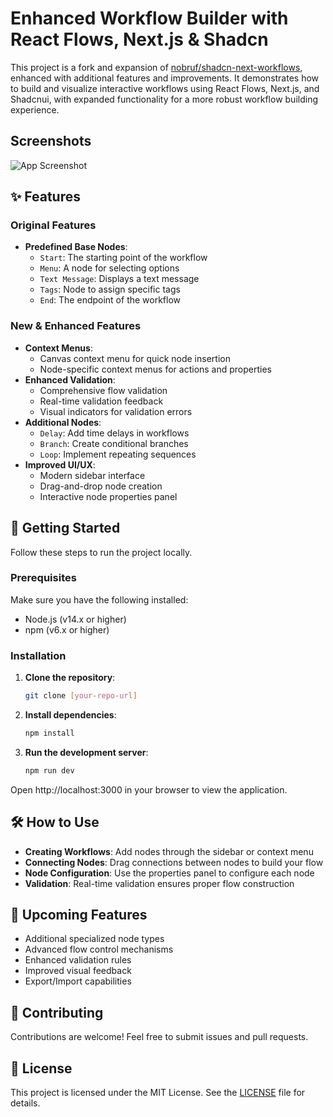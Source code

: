 # Enhanced Workflow Builder with React Flows, Next.js & Shadcn

This project is a fork and expansion of [nobruf/shadcn-next-workflows](https://github.com/nobruf/shadcn-next-workflows), enhanced with additional features and improvements. It demonstrates how to build and visualize interactive workflows using React Flows, Next.js, and Shadcnui, with expanded functionality for a more robust workflow building experience.

## Screenshots

![App Screenshot](https://github.com/nobruf/shadcn-next-workflows/blob/main/public/screen.jpeg?raw=true)

## ✨ Features

### Original Features
- **Predefined Base Nodes**:
  - `Start`: The starting point of the workflow
  - `Menu`: A node for selecting options
  - `Text Message`: Displays a text message
  - `Tags`: Node to assign specific tags
  - `End`: The endpoint of the workflow

### New & Enhanced Features
- **Context Menus**:
  - Canvas context menu for quick node insertion
  - Node-specific context menus for actions and properties
- **Enhanced Validation**:
  - Comprehensive flow validation
  - Real-time validation feedback
  - Visual indicators for validation errors
- **Additional Nodes**:
  - `Delay`: Add time delays in workflows
  - `Branch`: Create conditional branches
  - `Loop`: Implement repeating sequences
- **Improved UI/UX**:
  - Modern sidebar interface
  - Drag-and-drop node creation
  - Interactive node properties panel

## 🚀 Getting Started

Follow these steps to run the project locally.

### Prerequisites

Make sure you have the following installed:
- Node.js (v14.x or higher)
- npm (v6.x or higher)

### Installation

1. **Clone the repository**:
   ```bash
   git clone [your-repo-url]
   ```

2. **Install dependencies**:
   ```bash
   npm install
   ```

3. **Run the development server**:
   ```bash
   npm run dev
   ```

Open http://localhost:3000 in your browser to view the application.

## 🛠️ How to Use

- **Creating Workflows**: Add nodes through the sidebar or context menu
- **Connecting Nodes**: Drag connections between nodes to build your flow
- **Node Configuration**: Use the properties panel to configure each node
- **Validation**: Real-time validation ensures proper flow construction

## 🔮 Upcoming Features

- Additional specialized node types
- Advanced flow control mechanisms
- Enhanced validation rules
- Improved visual feedback
- Export/Import capabilities

## 🤝 Contributing

Contributions are welcome! Feel free to submit issues and pull requests.

## 📝 License

This project is licensed under the MIT License. See the [LICENSE](LICENSE) file for details.
